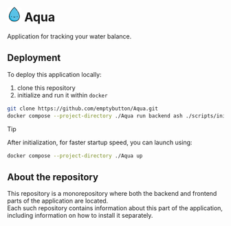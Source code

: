 <h1><img src="https://github.com/emptybutton/Aqua/blob/main/assets/logo.png?raw=true" width="33" height="33"/> Aqua</h1>
Application for tracking your water balance.

## Deployment
To deploy this application locally:
1. clone this repository
2. initialize and run it within `docker`

```bash
git clone https://github.com/emptybutton/Aqua.git
docker compose --project-directory ./Aqua run backend ash ./scripts/init-and-start.sh
```

> [!TIP]
> After initialization, for faster startup speed, you can launch using:
> ```bash
> docker compose --project-directory ./Aqua up
> ```

## About the repository
This repository is a monorepository where both the backend and frontend parts of the application are located. <br>
Each such repository contains information about this part of the application, including information on how to install it separately.
